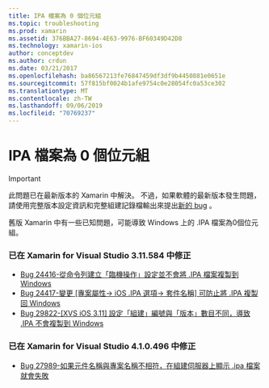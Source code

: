 ```yaml
---
title: IPA 檔案為 0 個位元組
ms.topic: troubleshooting
ms.prod: xamarin
ms.assetid: 376BBA27-8694-4E63-9976-BF60349D42D8
ms.technology: xamarin-ios
author: conceptdev
ms.author: crdun
ms.date: 03/21/2017
ms.openlocfilehash: ba86567213fe76847459df3df9b4450881e0651e
ms.sourcegitcommit: 57f815bf0024b1afe9754c0e28054fc0a53ce302
ms.translationtype: MT
ms.contentlocale: zh-TW
ms.lasthandoff: 09/06/2019
ms.locfileid: "70769237"
---
```

# <a name="ipa-file-is-0-bytes"></a>IPA 檔案為 0 個位元組

> [!IMPORTANT]
> 此問題已在最新版本的 Xamarin 中解決。 不過，如果軟體的最新版本發生問題，請使用完整版本設定資訊和完整組建記錄檔輸出來提出[新的 bug](~/cross-platform/troubleshooting/questions/howto-file-bug.md) 。

舊版 Xamarin 中有一些已知問題，可能導致 Windows 上的 .IPA 檔案為0個位元組。 

### <a name="fixed-in-xamarin-for-visual-studio-311584"></a>已在 Xamarin for Visual Studio 3.11.584 中修正 
- [Bug 24416-從命令列建立「臨機操作」設定並不會將 .IPA 檔案複製到 Windows](https://bugzilla.xamarin.com/show_bug.cgi?id=24416)
- [Bug 24417-變更 [專案屬性-> iOS .IPA 選項-> 套件名稱] 可防止將 .IPA 複製回 Windows](https://bugzilla.xamarin.com/show_bug.cgi?id=24417)
- [Bug 29822-[XVS iOS 3.11] 設定「組建」編號與「版本」數目不同，導致 .IPA 不會複製到 Windows](https://bugzilla.xamarin.com/show_bug.cgi?id=29822)

### <a name="fixed-in-xamarin-for-visual-studio-410496"></a>已在 Xamarin for Visual Studio 4.1.0.496 中修正
- [Bug 27989-如果元件名稱與專案名稱不相符，在組建伺服器上顯示 .ipa 檔案就會失敗](https://bugzilla.xamarin.com/show_bug.cgi?id=27989)
